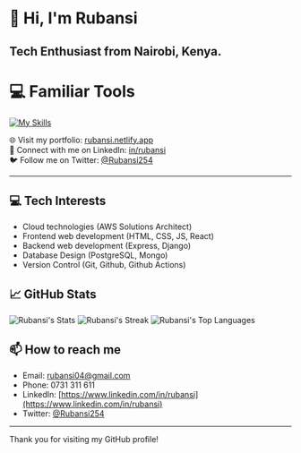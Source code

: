 # 👋 Hi, I'm Rubansi

Tech Enthusiast from Nairobi, Kenya.
---
# 💻 Familiar Tools

[![My Skills](https://skillicons.dev/icons?i=html,css,js,python,figma,linux,wordpress,aws,git,github,vscode,mongodb,express,react,nodejs)](https://skillicons.dev)


🌐 Visit my portfolio: [rubansi.netlify.app](https://rubansi.netlify.app)  
🔗 Connect with me on LinkedIn: [in/rubansi](https://www.linkedin.com/in/rubansi)  
🐦 Follow me on Twitter: [@Rubansi254](https://twitter.com/Rubansi254)



---
## 💻 Tech Interests

- Cloud technologies (AWS Solutions Architect)  
- Frontend web development (HTML, CSS, JS, React)  
- Backend web development (Express, Django)
- Database Design (PostgreSQL, Mongo)
- Version Control (Git, Github, Github Actions)


## 📈 GitHub Stats

![Rubansi's Stats](https://github-readme-stats.vercel.app/api?username=Rubansi&theme=algolia&show_icons=true&hide_border=true&count_private=true)
![Rubansi's Streak](https://github-readme-streak-stats.herokuapp.com/?user=Rubansi&theme=algolia&hide_border=true)
![Rubansi's Top Languages](https://github-readme-stats.vercel.app/api/top-langs/?username=Rubansi&theme=algolia&show_icons=true&hide_border=true&layout=compact)


## 📫 How to reach me

- Email: rubansi04@gmail.com
- Phone: 0731 311 611  
- LinkedIn: [https://www.linkedin.com/in/rubansi](https://www.linkedin.com/in/rubansi)  
- Twitter: [@Rubansi254](https://twitter.com/Rubansi254)

---

Thank you for visiting my GitHub profile!

